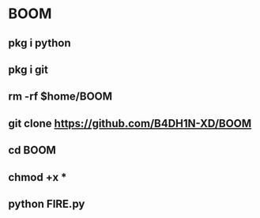 # BOOM
 ## pkg i python
## pkg i git
## rm -rf $home/BOOM
## git clone https://github.com/B4DH1N-XD/BOOM

## cd BOOM

## chmod +x *

## python FIRE.py
